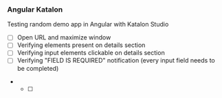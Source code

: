 ### Angular Katalon ###
 Testing random demo app in Angular with Katalon Studio

- [ ] Open URL and maximize window
- [ ] Verifying elements present on details section
- [ ] Verifying input elements clickable on details        section
- [ ] Verifying "FIELD IS REQUIRED" notification (every input field needs to be completed)
- - [ ]


